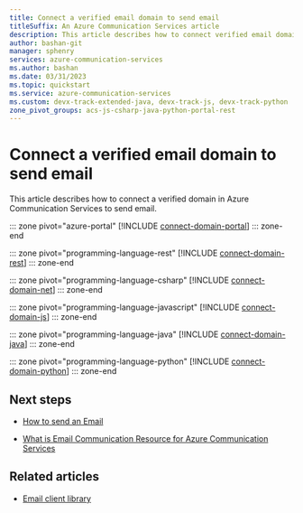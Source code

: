```yaml
---
title: Connect a verified email domain to send email
titleSuffix: An Azure Communication Services article
description: This article describes how to connect verified email domains in Azure Communication Services.
author: bashan-git
manager: sphenry
services: azure-communication-services
ms.author: bashan
ms.date: 03/31/2023
ms.topic: quickstart
ms.service: azure-communication-services
ms.custom: devx-track-extended-java, devx-track-js, devx-track-python
zone_pivot_groups: acs-js-csharp-java-python-portal-rest
---
```


# Connect a verified email domain to send email

This article describes how to connect a verified domain in Azure Communication Services to send email.

::: zone pivot="azure-portal"
[!INCLUDE [connect-domain-portal](./includes/connect-domain-portal.md)]
::: zone-end

::: zone pivot="programming-language-rest"
[!INCLUDE [connect-domain-rest](./includes/connect-domain-rest.md)]
::: zone-end

::: zone pivot="programming-language-csharp"
[!INCLUDE [connect-domain-net](./includes/connect-domain-net.md)]
::: zone-end

::: zone pivot="programming-language-javascript"
[!INCLUDE [connect-domain-js](./includes/connect-domain-js.md)]
::: zone-end

::: zone pivot="programming-language-java"
[!INCLUDE [connect-domain-java](./includes/connect-domain-java.md)]
::: zone-end

::: zone pivot="programming-language-python"
[!INCLUDE [connect-domain-python](./includes/connect-domain-python.md)]
::: zone-end


## Next steps

* [How to send an Email](../../quickstarts/email/send-email.md)

* [What is Email Communication Resource for Azure Communication Services](../../concepts/email/prepare-email-communication-resource.md)


## Related articles

- [Email client library](../../concepts/email/sdk-features.md)
